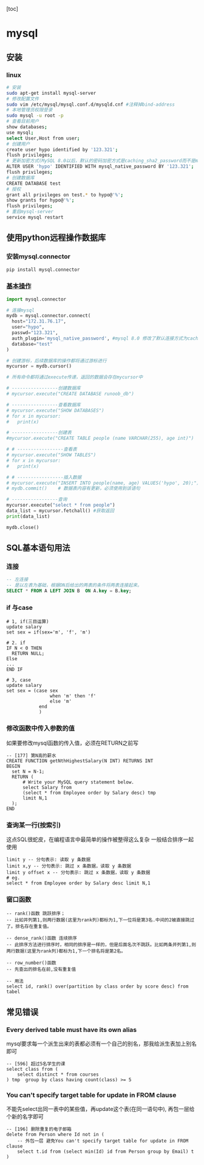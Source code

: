 [toc]
# mysql
## 安装
### linux
```bash
# 安装
sudo apt-get install mysql-server
# 修改配置文件
sudo vim /etc/mysql/mysql.conf.d/mysqld.cnf #注释掉bind-address
# 本地管理员权限登录
sudo mysql -u root -p
# 查看目前用户
show databases;
use mysql;
select User,Host from user;
# 创建用户
create user hypo identified by '123.321';
flush privileges;
# 更新加密方式(MySQL 8.0以后，默认的密码加密方式是caching_sha2_password而不是mysql_native_password,但是很多api视乎还是使用的是mysql_native_password方式)
ALTER USER 'hypo' IDENTIFIED WITH mysql_native_password BY '123.321';
flush privileges;
# 创建数据库
CREATE DATABASE test
# 授权
grant all privileges on test.* to hypo@'%';
show grants for hypo@'%';
flush privileges;
# 重启mysql-server
service mysql restart
```
## 使用python远程操作数据库
### 安装mysql.connector
```bash
pip install mysql.connector
```
### [基本操作](https://www.runoob.com/python3/python-mysql-connector.html)
```python
import mysql.connector

# 连接mysql
mydb = mysql.connector.connect(
  host="172.31.76.17",
  user="hypo",
  passwd="123.321",  
  auth_plugin='mysql_native_password', #mysql 8.0 修改了默认连接方式为caching_sha2_password，注意匹配
  database="test"
)

# 创建游标，后续数据库的操作都将通过游标进行
mycursor = mydb.cursor()

# 所有命令都将通过execute传递，返回的数据会存在mycursor中

# -----------------创建数据库
# mycursor.execute("CREATE DATABASE runoob_db")

# -----------------查看数据库
# mycursor.execute("SHOW DATABASES")
# for x in mycursor:
#   print(x)

# -----------------创建表
#mycursor.execute("CREATE TABLE people (name VARCHAR(255), age int)")

# # -----------------查看表
# mycursor.execute("SHOW TABLES")
# for x in mycursor:
#   print(x)

# # -----------------插入数据
# mycursor.execute("INSERT INTO people(name, age) VALUES('hypo', 20);")
# mydb.commit()    # 数据表内容有更新，必须使用到该语句

# -----------------查询
mycursor.execute("select * from people")
data_list = mycursor.fetchall() #获取返回
print(data_list)

mydb.close()
```
## SQL基本语句用法
### 连接
```sql
-- 左连接
-- 是以左表为基础，根据ON后给出的两表的条件将两表连接起来。
SELECT * FROM A LEFT JOIN B  ON A.key = B.key;
```
### if 与case
```mysql
# 1, if(三目运算)
update salary
set sex = if(sex='m', 'f', 'm')

# 2. if
IF N < 0 THEN
  RETURN NULL;
Else
...
END IF
  
# 3, case
update salary
set sex = (case sex
                when 'm' then 'f'
                else 'm'
            end
            )
```
### 修改函数中传入参数的值
如果要修改mysql函数的传入值，必须在RETURN之前写
```mysql
-- [177] 第N高的薪水
CREATE FUNCTION getNthHighestSalary(N INT) RETURNS INT
BEGIN
  set N = N-1;
  RETURN (
      # Write your MySQL query statement below.  
      select Salary from 
      (select * from Employee order by Salary desc) tmp
      limit N,1
  );
END
```
### 查询某一行(按索引)
这点SQL很蛇皮，在编程语言中最简单的操作被整得这么复杂
一般结合排序一起使用
```mysql
limit y -- 分句表示: 读取 y 条数据
limit x,y -- 分句表示: 跳过 x 条数据，读取 y 条数据
limit y offset x -- 分句表示: 跳过 x 条数据，读取 y 条数据
# eg.
select * from Employee order by Salary desc limit N,1
```

### 窗口函数
```mysql
-- rank()函数 跳跃排序；
-- 比如并列第1,则两行数据(这里为rank列)都标为1,下一位将是第3名.中间的2被直接跳过了。排名存在重复值。

-- dense_rank()函数 连续排序
-- 此排序方法进行排序时，相同的排序是一样的，但是后面名次不跳跃。比如两条并列第1,则两行数据(这里为rank列)都标为1,下一个排名将是第2名。

-- row_number()函数
-- 先查出的排名在前,没有重复值

-- 用法
select id, rank() over(partition by class order by score desc) from tabel

```


## 常见错误
### Every derived table must have its own alias
mysql要求每一个派生出来的表都必须有一个自己的别名，那我给派生表加上别名即可
```mysql
-- [596] 超过5名学生的课
select class from (
    select distinct * from courses
) tmp  group by class having count(class) >= 5
```
### You can't specify target table for update in FROM clause
不能先select出同一表中的某些值，再update这个表(在同一语句中), 再包一层给个新的名字即可
```mysql
-- [196] 删除重复的电子邮箱
delete from Person where Id not in (
    -- 外包一层 避免You can't specify target table for update in FROM clause
    select t.id from (select min(Id) id from Person group by Email) t
)
```
